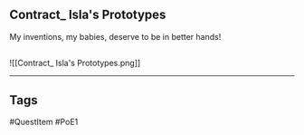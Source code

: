 ## Contract_ Isla's Prototypes
My inventions, my babies, deserve to be in better hands!
## 
![[Contract_ Isla's Prototypes.png]]

---
## Tags
#QuestItem
#PoE1